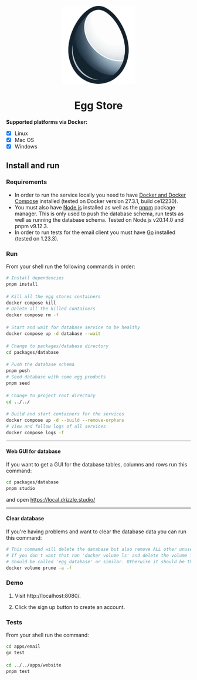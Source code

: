 <!-- <div style="display:flex;align-items: center; margin-bottom: 2rem; flex-wrap: wrap; justify-content: center;"> -->

<p align="center">
    <img src="./icon.png" alt="egg" width="200" height="213"  />
</p>

<p align="center">
    <h1 align="center">Egg Store</h1>
</p>

**Supported platforms via Docker:**

- [x] Linux
- [x] Mac OS
- [x] Windows

## Install and run

### Requirements

- In order to run the service locally you need to have [Docker and Docker Compose](https://www.docker.com/products/docker-desktop/) installed (tested on Docker version 27.3.1, build ce12230).
- You must also have [Node.js](https://nodejs.org/en/download/package-manager) installed as well as the [pnpm](https://pnpm.io/) package manager.
This is only used to push the database schema, run tests as well as running the database schema.
Tested on Node.js v20.14.0 and pnpm v9.12.3.
- In order to run tests for the email client you must have [Go](https://go.dev/doc/install) installed (tested on 1.23.3).

### Run

From your shell run the following commands in order:

```sh
# Install dependencies
pnpm install

# Kill all the egg stores containers
docker compose kill
# Delete all the killed containers
docker compose rm -f

# Start and wait for database service to be healthy
docker compose up -d database --wait

# Change to packages/database directory
cd packages/database

# Push the database schema
pnpm push
# Seed database with some egg products
pnpm seed

# Change to project root directory
cd ../../

# Build and start containers for the services
docker compose up -d --build --remove-orphans
# View and follow logs of all services
docker compose logs -f
```

---
#### Web GUI for database

If you want to get a GUI for the database tables, columns and rows run this command:
```sh
cd packages/database
pnpm studio
```

and open https://local.drizzle.studio/

---
#### Clear database

If you're having problems and want to clear the database data you can run this command:
```sh
# This command will delete the database but also remove ALL other unused volumes from previous containers.
# If you don't want that run 'docker volume ls' and delete the volume for the database service.
# Should be called 'egg_database' or similar. Otherwise it should be the last created volume.
docker volume prune -a -f
```

### Demo

1. Visit http://localhost:8080/.

2. Click the sign up button to create an account.

### Tests

From your shell run the command:

```sh
cd apps/email
go test

cd ../../apps/website
pnpm test
```